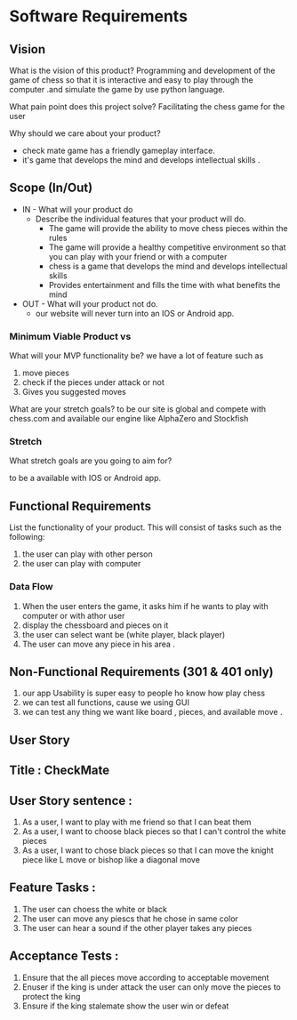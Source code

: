 # Software Requirements
 
## Vision
 
What is the vision of this product?
     Programming and development of the game of chess so that it is interactive and easy to play through the computer .and simulate the game by use python language.
 
What pain point does this project solve?
     Facilitating the chess game  for the user
 
Why should we care about your product?

* check mate game has a friendly gameplay interface.
* it's game that develops the mind and develops intellectual skills .
 
## Scope (In/Out)
 
- IN - What will your product do
    - Describe the individual features that your product will do.
       - The game will provide the ability to move chess pieces within the rules
       - The game will provide a healthy competitive environment so that you can play with your friend or with a computer
       - chess is a game that develops the mind and develops intellectual skills
       - Provides entertainment and fills the time with what benefits the mind
- OUT - What will your product not do.
  - our website will never turn into an IOS or Android app.
 
### Minimum Viable Product vs
 
What will your MVP functionality be?
 we have a lot of feature such as 
 1. move pieces
 2.  check if the pieces under attack or not 
 3. Gives you suggested moves

What are your stretch goals?
 to be our site is global and compete with chess.com
and available our engine like AlphaZero and Stockfish

### Stretch
 
What stretch goals are you going to aim for?
 
 to be a available with IOS or Android app.

## Functional Requirements
 
List the functionality of your product. This will consist of tasks such as the following:
 1. the user can play with other person 
 2. the user can play with computer 
 
### Data Flow
 1.  When the user enters the game, it asks him if he wants to play with computer or with  athor user
 2. display the chessboard and pieces on it
 3.  the user can select want be (white player, black player)
 4. The user can move any piece in his area .

## Non-Functional Requirements (301 & 401 only)
1. our app Usability is super easy to people ho know how play chess 
2.  we can test all functions, cause we using GUI 
3.  we can test any thing we want like board , pieces, and available move .


## User Story
## Title : CheckMate 
## User Story sentence : 
1. As a user, I want to play with me friend so that I can beat them 
2. As a user, I want to choose black pieces so that I can't  control  the white pieces
3. As a user, I want to chose black pieces so that I can move the knight piece like L move or bishop like a diagonal move
## Feature Tasks :
1. The user can choess the white or black 
2. The user can move any piescs that he chose in same color
3. The user can hear a sound if the other player takes any pieces
## Acceptance Tests :
1. Ensure that the all pieces move according to acceptable movement
2. Enuser if the king is under attack the user can only move the pieces to protect the king
3. Ensure if the king stalemate show the user win or defeat

